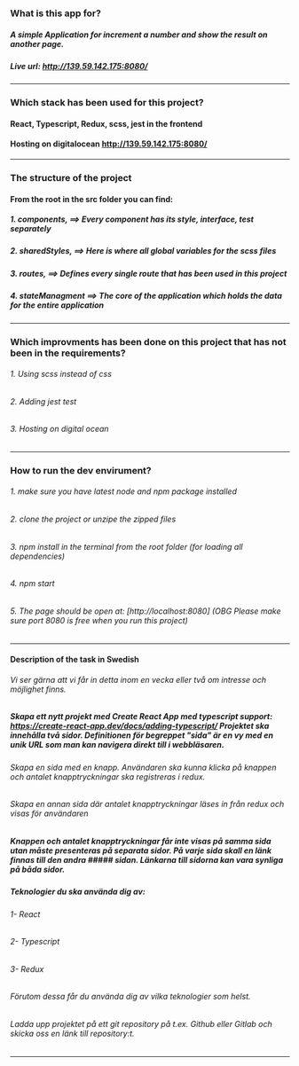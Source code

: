 ###  What is this app for?
##### A simple Application for increment a number and show the result on another page.
##### Live url: http://139.59.142.175:8080/
----

###  Which stack has been used for this project?

#### React, Typescript, Redux, scss, jest in the frontend
#### Hosting on  digitalocean http://139.59.142.175:8080/
------

### The structure of the project 
#### From the root in the src  folder you can find:
##### 1. components,    ==> Every component has its style, interface, test separately 
##### 2. sharedStyles,  ==> Here is where all global variables for the scss files
##### 3. routes,        ==> Defines every single  route that has been used in this project
##### 4. stateManagment ==> The core of the application which holds the data for the entire application

------

### Which improvments has been done on this project that has not been in the requirements?
###### 1. Using scss instead of css
###### 2. Adding jest test
###### 3. Hosting on digital ocean
------

### How to run the dev envirument? 
###### 1. make sure you have latest node and npm package installed
###### 2. clone the project or unzipe the zipped files
###### 3. npm install in the terminal from the root folder (for loading all dependencies)
###### 4. npm start
###### 5. The page should be open at: [http://localhost:8080] (OBG Please make sure port 8080 is free when you run this project)

------

#### Description of the task in Swedish 
###### Vi ser gärna att vi får in detta inom en vecka eller två om intresse och möjlighet finns.
##### Skapa ett nytt projekt med Create React App med typescript support: https://create-react-app.dev/docs/adding-typescript/ Projektet ska innehålla två sidor. Definitionen för begreppet "sida" är en vy med en unik URL som man kan navigera direkt till i webbläsaren.

###### Skapa en sida med en knapp. Användaren ska kunna klicka på knappen och antalet knapptryckningar ska registreras i redux.
###### Skapa en annan sida där antalet knapptryckningar läses in från redux och visas för användaren
##### Knappen och antalet knapptryckningar får inte visas på samma sida utan måste presenteras på separata sidor. På varje sida skall en länk finnas till den andra ##### sidan. Länkarna till sidorna kan vara synliga på båda sidor.

##### Teknologier du ska använda dig av:

###### 1- React
###### 2- Typescript
###### 3- Redux
###### Förutom dessa får du använda dig av vilka teknologier som helst.
###### Ladda upp projektet på ett git repository på t.ex. Github eller Gitlab och skicka oss en länk till repository:t.
-----
